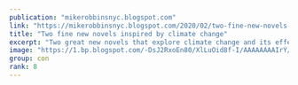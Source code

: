 ```yaml
---
publication: "mikerobbinsnyc.blogspot.com"
link: "https://mikerobbinsnyc.blogspot.com/2020/02/two-fine-new-novels-inspired-by-climate.html"
title: "Two fine new novels inspired by climate change"
excerpt: "Two great new novels that explore climate change and its effect on the zeitgeist"
image: "https://1.bp.blogspot.com/-DsJ2RxoEn80/XlLuOid8f-I/AAAAAAAAIrY/w-1UDVQCGQogzD0TMoY5MpK5viBe8JuiwCLcBGAsYHQ/w1200-h630-p-k-no-nu/Eternity.jpg"
group: con
rank: 8
---
```

